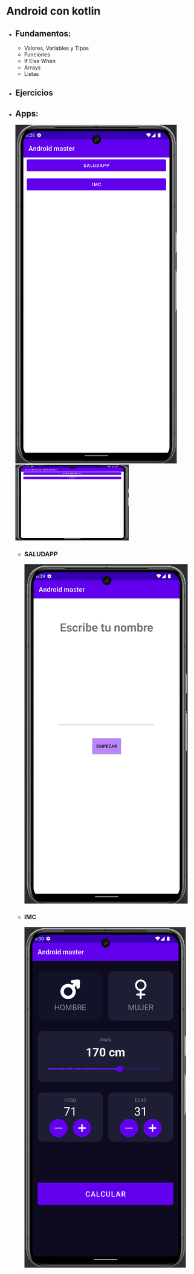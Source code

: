 # Android con kotlin
- ## Fundamentos:
  - Valores, Variables y Tipos
  - Funciones
  - If Else When
  - Arrays
  - Listas
- ## Ejercicios
- ## Apps:
  ![Pantalla principall](docs/captures/menu.png)
  <img src="docs/captures/menu.png" alt="Descripción de la imagen" width="300" height="200">
  - ### SALUDAPP
    ![Pantalla principall](docs/captures/saludapp.png)
  - ### IMC
    ![Pantalla principall](docs/captures/imc.png)
